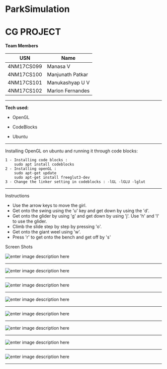 # ParkSimulation

# CG PROJECT


**Team Members**

|USN| Name  |
|--|--|
|4NM17CS099| Manasa V|
|4NM17CS100| Manjunath Patkar|
|4NM17CS101| Manukashyap U V|
|4NM17CS102| Marlon Fernandes|

<hr>

**Tech used:**

- OpenGL

- CodeBlocks

- Ubuntu

<hr>

Installing OpenGL on ubuntu and running it through code blocks:

    1 - Installing code blocks :
	    sudo apt install codeblocks
    2 - Installing openGL :
	    sudo apt-get update
	    sudo apt-get install freeglut3-dev
    3 - Change the linker setting in codeblocks : -lGL -lGLU -lglut

<hr>

Instructions

 - Use the arrow keys to move the girl.
 - Get onto the swing using the 'u' key and get down by using the 'd'.
 - Get onto the glider by using 'g' and get down by using 'j'. Use 'h' and 'l' to use the glider.
 - Climb the slide step by step by pressing 'o'.
 - Get onto the giant weel using 'w'.
 - Press 'r' to get onto the bench and get off by 's'


Screen Shots

![enter image description here](./images/introPage.png)
<hr>

![enter image description here](./images/instructionPage.png)
<hr>

![enter image description here](./images/scene.png)
<hr>

![enter image description here](./images/bench.png)
<hr>

![enter image description here](./images/slide.png)
<hr>

![enter image description here](./images/swing.png)
<hr>

![enter image description here](./images/weel.png)
<hr>

![enter image description here](./images/glider.png)
<hr>
